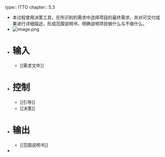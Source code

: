 type:: ITTO
chapter:: 5.3

- 本过程使用决策工具，在所识别的需求中选择项目的最终需求，并对可交付成果进行详细描述，形成范围说明书，明确说明项目做什么与不做什么。
- ![image.png](../assets/image_1747727738546_0.png)
- # 输入
	- [[需求文件]]
- # 控制
	- [[引导]]
	- [[决策]]
- # 输出
	- [[范围说明书]]
-